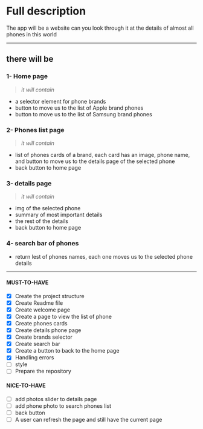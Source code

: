 # Full description

The app will be a website can you look through it at the details of almost all phones in this world

---

## there will be

### 1- Home page

> _it will contain_

- a selector element for phone brands
- button to move us to the list of Apple brand phones
- button to move us to the list of Samsung brand phones

### 2- Phones list page

> _it will contain_

- list of phones cards of a brand, each card has an image, phone name, and button to move us to the details page of the selected phone
- back button to home page

### 3- details page

> _it will contain_

- img of the selected phone
- summary of most important details
- the rest of the details
- back button to home page

### 4- search bar of phones

- return lest of phones names, each one moves us to the selected phone details

---

#### MUST-TO-HAVE

- [x] Create the project structure
- [x] Create Readme file
- [x] Create welcome page
- [x] Create a page to view the list of phone
- [x] Create phones cards
- [x] Create details phone page
- [x] Create brands selector
- [x] Create search bar
- [x] Create a button to back to the home page
- [x] Handling errors
- [ ] style
- [ ] Prepare the repository

#### NICE-TO-HAVE

- [ ] add photos slider to details page
- [ ] add phone photo to search phones list
- [ ] back button
- [ ] A user can refresh the page and still have the current page
